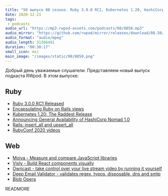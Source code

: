 ```yaml
---
title: "50 выпуск 08 сезона. Ruby 3.0.0 RC1, Kubernetes 1.20, HashiCorp Nomad 1.0, Moiva, Visly, Owncast, Blob Opera и прочее"
date: 2020-12-21
tags:
 - podcasts
audio_url: "https://mp3.rwpod-assets.com/podcasts/08/0850.mp3"
audio_mirror: "https://github.com/rwpod/mirror/releases/download/08.50/0850.mp3"
audio_format: "audio/mpeg"
audio_length: 31366491
duration: "00:30:17"
small_icon: mic
main_image: "/images/static/08/0850.png"
---
```


Добрый день уважаемые слушатели. Представляем новый выпуск подкаста RWpod. В этом выпуске:

## Ruby

 - [Ruby 3.0.0 RC1 Released](https://www.ruby-lang.org/en/news/2020/12/20/ruby-3-0-0-rc1-released/)
 - [Encapsulating Ruby on Rails views](https://github.blog/2020-12-15-encapsulating-ruby-on-rails-views/)
 - [Kubernetes 1.20: The Raddest Release](https://kubernetes.io/blog/2020/12/08/kubernetes-1-20-release-announcement/)
 - [Announcing General Availability of HashiCorp Nomad 1.0](https://www.hashicorp.com/blog/announcing-general-availability-of-hashicorp-nomad-1-0)
 - [Rails: insert_all and upsert_all](https://www.johnnunemaker.com/rails-insert_all-and-upsert_all/)
 - [RubyConf 2020 videos](https://www.youtube.com/playlist?list=PLbHJudTY1K0cyDs1ZwFLzlfQqvkDKt17N)

## Web

 - [Moiva - Measure and compare JavaScript libraries](https://moiva.io/)
 - [Visly - Build React components visually](https://visly.app/blogposts/visly--build-react-components-visually)
 - [Owncast - take control over your live stream video by running it yourself](https://github.com/owncast/owncast)
 - [Deep Email Validator - validates regex, typos, disposable, dns and smtp](https://github.com/mfbx9da4/deep-email-validator)
 - [Blob Opera](https://artsandculture.google.com/experiment/blob-opera/AAHWrq360NcGbw?cp=e30.)

READMORE
